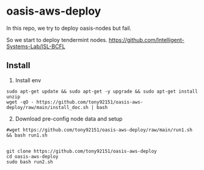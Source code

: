 # oasis-aws-deploy

In this repo, we try to deploy oasis-nodes but fail.

So we start to deploy tendermint nodes.
https://github.com/Intelligent-Systems-Lab/ISL-BCFL


## Install

1. Install env

```bash=
sudo apt-get update && sudo apt-get -y upgrade && sudo apt-get install unzip
wget -qO - https://github.com/tony92151/oasis-aws-deploy/raw/main/install_doc.sh | bash
```

2. Download pre-config node data and setup

```bash=
#wget https://github.com/tony92151/oasis-aws-deploy/raw/main/run1.sh && bash run1.sh


git clone https://github.com/tony92151/oasis-aws-deploy
cd oasis-aws-deploy
sudo bash run2.sh
```